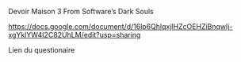 Devoir Maison 3
From Software’s Dark Souls

https://docs.google.com/document/d/16lp6QhlqxjlHZcOEHZiBnqwIj-xgYklYW4I2C82UhLM/edit?usp=sharing

Lien du questionaire
